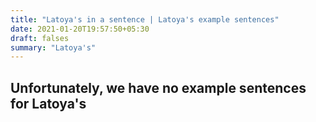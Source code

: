 ```yaml
---
title: "Latoya's in a sentence | Latoya's example sentences"
date: 2021-01-20T19:57:50+05:30
draft: falses
summary: "Latoya's"
---
```

## Unfortunately, we have no example sentences for Latoya's                 
